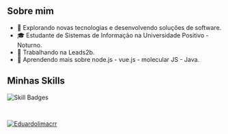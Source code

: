 
## Sobre mim

- 🤔 Explorando novas tecnologias e desenvolvendo soluções de software.
- 🎓 Estudante de Sistemas de Informação na Universidade Positivo - Noturno.
- 💼 Trabalhando na Leads2b.
- 🌱 Aprendendo mais sobre node.js - vue.js - molecular JS - Java.

## Minhas Skills

![Skill Badges](https://skillicons.dev/icons?i=js,html,css,nodejs,ts,vue,mysql,c,git,github)

<br/>

[![Eduardolimacrr](https://github-readme-stats.vercel.app/api/top-langs/?username=Eduardolimacrr&hide=html&layout=compact&theme=dark)](https://github.com/anuraghazra/github-readme-stats)



